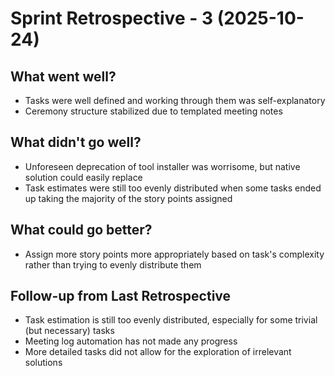 # Sprint Retrospective - 3 (2025-10-24)

## What went well?
<!-- Bullets on anything that went well during this sprint -->
- Tasks were well defined and working through them was self-explanatory
- Ceremony structure stabilized due to templated meeting notes

## What didn't go well?
<!-- Bullets on anything that did not go exactly as planned this sprint -->
- Unforeseen deprecation of tool installer was worrisome, but native solution could easily replace
- Task estimates were still too evenly distributed when some tasks ended up taking the majority of the story points assigned

## What could go better?
<!-- Bullets on anything that could be improved for future sprints -->
- Assign more story points more appropriately based on task's complexity rather than trying to evenly distribute them

## Follow-up from Last Retrospective
<!-- Check status of action items from previous ceremonies -->
<!-- Check status of adjustments made from last sprint -->
- Task estimation is still too evenly distributed, especially for some trivial (but necessary) tasks
- Meeting log automation has not made any progress
- More detailed tasks did not allow for the exploration of irrelevant solutions
